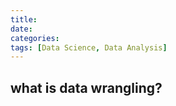 ```yaml
---
title: 
date: 
categories:
tags: [Data Science, Data Analysis]
---
```

## what is data wrangling?

## 

##





